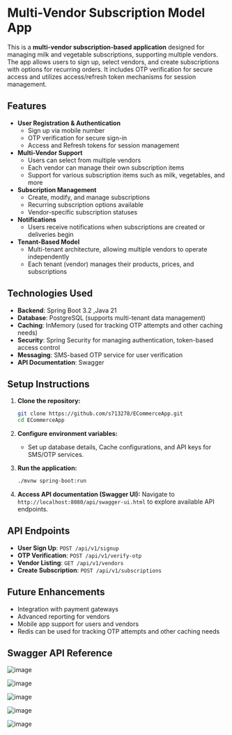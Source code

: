 
# Multi-Vendor Subscription Model App

This is a **multi-vendor subscription-based application** designed for managing milk and vegetable subscriptions, supporting multiple vendors. The app allows users to sign up, select vendors, and create subscriptions with options for recurring orders. It includes OTP verification for secure access and utilizes access/refresh token mechanisms for session management.

## Features

- **User Registration & Authentication**
  - Sign up via mobile number
  - OTP verification for secure sign-in
  - Access and Refresh tokens for session management
- **Multi-Vendor Support**
  - Users can select from multiple vendors
  - Each vendor can manage their own subscription items
  - Support for various subscription items such as milk, vegetables, and more
- **Subscription Management**
  - Create, modify, and manage subscriptions
  - Recurring subscription options available
  - Vendor-specific subscription statuses
- **Notifications**
  - Users receive notifications when subscriptions are created or deliveries begin
- **Tenant-Based Model**
  - Multi-tenant architecture, allowing multiple vendors to operate independently
  - Each tenant (vendor) manages their products, prices, and subscriptions

## Technologies Used

- **Backend**: Spring Boot 3.2 ,Java 21
- **Database**: PostgreSQL (supports multi-tenant data management)
- **Caching**: InMemory (used for tracking OTP attempts and other caching needs)
- **Security**: Spring Security for managing authentication, token-based access control
- **Messaging**: SMS-based OTP service for user verification
- **API Documentation**: Swagger

## Setup Instructions

1. **Clone the repository:**
   ```bash
   git clone https://github.com/s713278/ECommerceApp.git
   cd ECommerceApp
   ```

2. **Configure environment variables:**
   - Set up database details, Cache configurations, and API keys for SMS/OTP services.

3. **Run the application:**
   ```bash
   ./mvnw spring-boot:run
   ```

4. **Access API documentation (Swagger UI):**
   Navigate to `http://localhost:8080/api/swagger-ui.html` to explore available API endpoints.

## API Endpoints

- **User Sign Up**: `POST /api/v1/signup`
- **OTP Verification**: `POST /api/v1/verify-otp`
- **Vendor Listing**: `GET /api/v1/vendors`
- **Create Subscription**: `POST /api/v1/subscriptions`

## Future Enhancements

- Integration with payment gateways
- Advanced reporting for vendors
- Mobile app support for users and vendors
-  Redis can be used for tracking OTP attempts and other caching needs
## Swagger API Reference

![image](https://github.com/user-attachments/assets/1b34ff24-e681-441e-8161-6ccf0c7752e7)

![image](https://github.com/user-attachments/assets/c3b0e3ae-29c7-413d-bad2-1b18b84e1cf1)


![image](https://github.com/user-attachments/assets/badbe07f-73db-4974-8a7f-31544a795240)

![image](https://github.com/user-attachments/assets/424a1bce-d234-4869-b049-2903816d4bbb)

![image](https://github.com/user-attachments/assets/b18df813-4423-4d1d-9755-b082b5e021fe)






